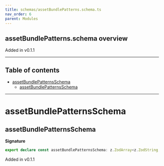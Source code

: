```yaml
---
title: schemas/assetBundlePatterns.schema.ts
nav_order: 6
parent: Modules
---
```


## assetBundlePatterns.schema overview

Added in v0.1.1

---

<h2 class="text-delta">Table of contents</h2>

- [assetBundlePatternsSchema](#assetbundlepatternsschema)
  - [assetBundlePatternsSchema](#assetbundlepatternsschema-1)

---

# assetBundlePatternsSchema

## assetBundlePatternsSchema

**Signature**

```ts
export declare const assetBundlePatternsSchema: z.ZodArray<z.ZodString, 'many'>
```

Added in v0.1.1
